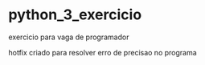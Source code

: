 # python_3_exercicio
exercicio para vaga de programador

hotfix criado para resolver erro de precisao no programa
